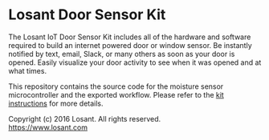 # Losant Door Sensor Kit

The Losant IoT Door Sensor Kit includes all of the hardware and software required to build an internet powered door or window sensor. Be instantly notified by text, email, Slack, or many others as soon as your door is opened. Easily visualize your door activity to see when it was opened and at what times.

This repository contains the source code for the moisture sensor microcontroller and the exported workflow. Please refer to the [kit instructions](https://www.losant.com/kit) for more details.

Copyright (c) 2016 Losant. All rights reserved. <br />
https://www.losant.com
